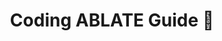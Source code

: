 ---
title: Coding ABLATE Guide 🔗
layout: redirect
redirect_url: https://coding.ablate.dev
has_children: false
nav_order: 1
parent: Code Development
---